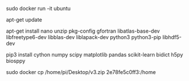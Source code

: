 sudo docker run -it ubuntu

apt-get update

apt-get install nano unzip pkg-config gfortran libatlas-base-dev libfreetype6-dev libblas-dev liblapack-dev python3 python3-pip libhdf5-dev

pip3 install cython numpy scipy matplotlib pandas scikit-learn bidict h5py biosppy

sudo docker cp /home/pi/Desktop/v3.zip 2e78fe5c0ff3:/home
